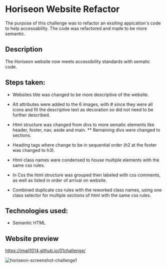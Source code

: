 # Horiseon Website Refactor

The purpose of this challenge was to refactor an exsiting appication's code to help accessability. The code was refactored and made to be more semantic. 

## Description

The Horiseon website now meets accessibility standards with sematic code. 

## Steps taken:
* Websites title was changed to be more descriptive of the website. 
* Alt attributes were added to the 6 images, with # since they were all icons and fit the descriptive text as decoration so did not need to be further described. 
* Html structure was changed from divs to more sematic elements like header, footer, nav, aside and main. 
** Remaining divs were changed to sections.
* Heading tags where change to be in sequential order (h2 at the footer was changed to h3). 
* Html class names were condensed to house multiple elements with the same css rules. 

* In Css the html structure was grouped then labeled with css comments, as well as listed in order of arrival on website.
* Combined duplicate css rules with the reworked class names, using one class selector for multiple sections of html with the same css rules.

## Technologies used:
- Semantic HTML

## Website preview
https://jmail1014.github.io/01challenge/

![horiseon-screenshot-challenge1](https://user-images.githubusercontent.com/45181939/139584488-3540740c-0b79-4c84-b09f-347034a45df0.png)
